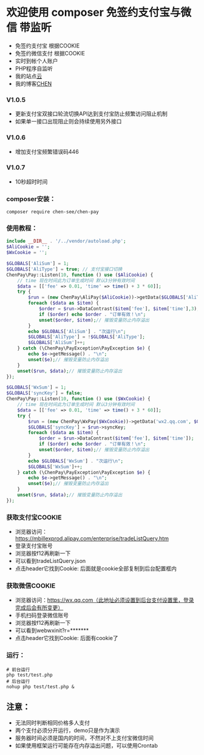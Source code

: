 # 欢迎使用 **composer** 免签约支付宝与微信 带监听

- 免签约支付宝 根据COOKIE
- 免签约微信支付 根据COOKIE
- 实时到帐个人账户
- PHP程序自监听
- 我的站点[云](http://yun.9in.info)
- 我的博客[CHEN](http://9in.info)
### V1.0.5
- 更新支付宝双接口轮流切换API达到支付宝防止频繁访问阻止机制
- 如果单一接口出现阻止则会持续使用另外接口
### V1.0.6
- 增加支付宝频繁错误码446
### V1.0.7
- 10秒超时时间

### composer安装：
```
composer require chen-see/chen-pay
```

### 使用教程：
```php
include __DIR__ . '/../vendor/autoload.php';
$AliCookie = '';
$WxCookie = '';

$GLOBALS['AliSum'] = 1;
$GLOBALS['AliType'] = true; // 支付宝接口切换
ChenPay\Pay::Listen(10, function () use ($AliCookie) {
    // time 现在时间此为订单生成时间 默认3分钟有效时间
    $data = [['fee' => 0.01, 'time' => time() + 3 * 60]];
    try {
        $run = (new ChenPay\AliPay($AliCookie))->getData($GLOBALS['AliType'])->DataHandle();
        foreach ($data as $item) {
            $order = $run->DataContrast($item['fee'], $item['time'],3);
            if ($order) echo $order . "订单有效！\n";
            unset($order, $item);// 摧毁变量防止内存溢出
        }
        echo $GLOBALS['AliSum'] . "次运行\n";
        $GLOBALS['AliType'] = !$GLOBALS['AliType'];
        $GLOBALS['AliSum']++;
    } catch (\ChenPay\PayException\PayException $e) {
        echo $e->getMessage() . "\n";
        unset($e);// 摧毁变量防止内存溢出
    }
    unset($run, $data);// 摧毁变量防止内存溢出
});

$GLOBALS['WxSum'] = 1;
$GLOBALS['syncKey'] = false;
ChenPay\Pay::Listen(10, function () use ($WxCookie) {
    // time 现在时间此为订单生成时间 默认3分钟有效时间
    $data = [['fee' => 0.01, 'time' => time() + 3 * 60]];
    try {
        $run = (new ChenPay\WxPay($WxCookie))->getData('wx2.qq.com', $GLOBALS['syncKey'])->DataHandle();
        $GLOBALS['syncKey'] = $run->syncKey;
        foreach ($data as $item) {
            $order = $run->DataContrast($item['fee'], $item['time']);
            if ($order) echo $order . "订单有效！\n";
            unset($order, $item);// 摧毁变量防止内存溢出
        }
        echo $GLOBALS['WxSum'] . "次运行\n";
        $GLOBALS['WxSum']++;
    } catch (\ChenPay\PayException\PayException $e) {
        echo $e->getMessage() . "\n";
        unset($e);// 摧毁变量防止内存溢出
    }
    unset($run, $data);// 摧毁变量防止内存溢出
});
```

### 获取支付宝COOKIE
- 浏览器访问：https://mbillexprod.alipay.com/enterprise/tradeListQuery.htm
- 登录支付宝账号
- 浏览器按f12再刷新一下
- 可以看到tradeListQuery.json
- 点击header它找到Cookie: 后面就是cookie全部复制到后台配置框内
### 获取微信COOKIE
- 浏览器访问：https://wx.qq.com（此地址必须设置到后台支付设置里，登录完成后会有所变更）
- 手机扫码登录微信账号
- 浏览器按f12再刷新一下
- 可以看到webwxinit?r=*******
- 点击header它找到Cookie: 后面有cookie了

### 运行：
```
# 前台运行
php test/test.php
# 后台运行
nohup php test/test.php &
```

## 注意：

- 无法同时判断相同价格多人支付
- 两个支付必须分开运行，demo只是作为演示
- 服务器时间必须是国内的时间，不然对不上支付宝微信时间
- 如果使用框架运行可能存在内存溢出问题，可以使用Crontab